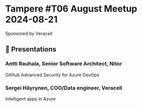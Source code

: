 # Tampere #T06 August Meetup 2024-08-21

Sponsored by Veracell

## 🚀 Presentations 
### Antti Rauhala, Senior Software Architect, Nitor
GitHub Advanced Security for Azure DevOps

### Sergei Häyrynen, COO/Data engineer, Veracell
Intelligent apps in Azure